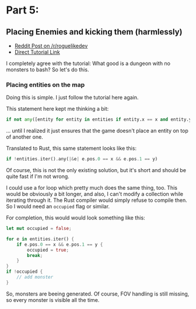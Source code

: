 # Part 5: 
## Placing Enemies and kicking them (harmlessly)

- [Reddit Post on /r/roguelikedev](https://www.reddit.com/r/roguelikedev/comments/8vp3ya/roguelikedev_does_the_complete_roguelike_tutorial/)
- [Direct Tutorial Link](http://rogueliketutorials.com/libtcod/5)

I completely agree with the tutorial: What good is a dungeon with no monsters to bash? So let's do this.

### Placing entities on the map

Doing this is simple. I just follow the tutorial here again. 

This statement here kept me thinking a bit:
```python
if not any([entity for entity in entities if entity.x == x and entity.y == y])
```

... until I realized it just ensures that the game doesn't place an entity on top of another one.

Translated to  Rust, this same statement looks like this:

```rust
if !entities.iter().any(|&e| e.pos.0 == x && e.pos.1 == y)
```

Of course, this is not the only existing solution, but it's short and should be quite fast if I'm not wrong. 

I could use a for loop which pretty much does the same thing, too. This would be obviously a bit longer, and also, 
I can't modify a collection while iterating through it. The Rust compiler would simply refuse to compile then. So I 
would need an `occupied` flag or similar.

For completion, this would would look something like this:

```rust
let mut occupied = false;

for e in entities.iter() {
    if e.pos.0 == x && e.pos.1 == y {
        occupied = true;
        break;
    }
}
if !occupied {
    // add monster
}

```

So, monsters are beeing generated. Of course, FOV handling is still missing, so every monster is visible all the time.

